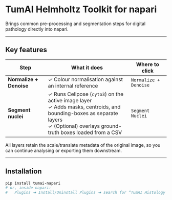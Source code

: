 # TumAI Helmholtz Toolkit for napari

Brings common pre-processing and segmentation steps for digital pathology directly into napari.

---

## Key features

| Step | What it does | Where to click |
|------|--------------|----------------|
| **Normalize + Denoise** | *✓* Colour normalisation against an internal reference <br> | `Normalize + Denoise` |
| **Segment nuclei** | *✓* Runs Cellpose (`cyto3`) on the active image layer <br> *✓* Adds masks, centroids, and bounding-boxes as separate layers <br> *✓* (Optional) overlays ground-truth boxes loaded from a CSV | `Segment Nuclei`|

All layers retain the scale/translate metadata of the original image, so you can continue analysing or exporting them downstream.

---

## Installation

```bash
pip install tumai-napari
# or, inside napari:
#   Plugins ➜ Install/Uninstall Plugins ➜ search for “TumAI Histology Toolkit”
